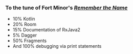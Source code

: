 ### To the tune of Fort Minor's [_Remember the Name_](https://youtu.be/VDvr08sCPOc)

- 10% Kotlin
- 20% Room 
- 15% Documentation of RxJava2 
- 5% Dagger 
- 50% Fragments 
- And 100% debugging via print statements
